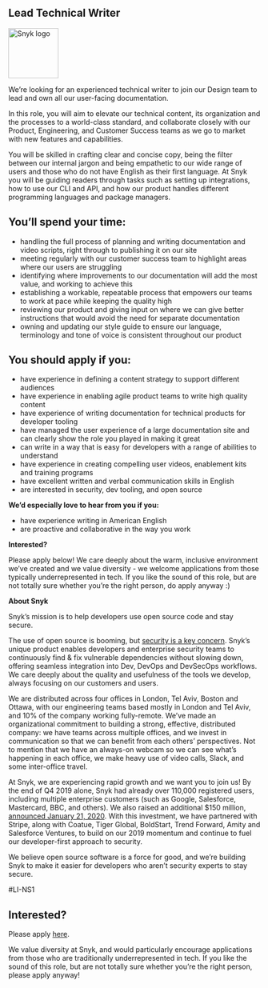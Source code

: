 Lead Technical Writer
---

<img src="https://res.cloudinary.com/snyk/image/upload/v1537345894/press-kit/brand/logo-black.png" width="100" alt="Snyk logo" />

<p><span style="font-weight: 400;">We’re looking for an experienced technical writer to join our Design team to lead and own all our user-facing documentation.&nbsp;</span></p>
<p><span style="font-weight: 400;">In this role, you will aim to elevate our technical content, its organization and the processes to a world-class standard, and collaborate closely with our Product, Engineering, and Customer Success teams as we go to market with new features and capabilities.</span></p>
<p><span style="font-weight: 400;">You will be skilled in crafting clear and concise copy, being the filter between our internal jargon and being empathetic to our wide range of users and those who do not have English as their first language. At Snyk you will be guiding readers through tasks such as setting up integrations, how to use our CLI and API, and how our product handles different programming languages and package managers.</span></p>
<h2><strong>You’ll spend your time:</strong></h2>
<ul>
<li style="font-weight: 400;"><span style="font-weight: 400;">handling the full process of planning and writing documentation and video scripts, right through to publishing it on our site</span></li>
<li style="font-weight: 400;"><span style="font-weight: 400;">meeting regularly with our customer success team to highlight areas where our users are struggling</span></li>
<li style="font-weight: 400;"><span style="font-weight: 400;">identifying where improvements to our documentation will add the most value, and working to achieve this</span></li>
<li style="font-weight: 400;"><span style="font-weight: 400;">establishing a workable, repeatable process that empowers our teams to work at pace while keeping the quality high&nbsp;</span></li>
<li style="font-weight: 400;"><span style="font-weight: 400;">reviewing our product and giving input on where we can give better instructions that would avoid the need for separate documentation</span></li>
<li style="font-weight: 400;"><span style="font-weight: 400;">owning and updating our style guide to ensure our language, terminology and tone of voice is consistent throughout our product</span></li>
</ul>
<h2><strong>You should apply if you:</strong></h2>
<ul>
<li style="font-weight: 400;"><span style="font-weight: 400;">have experience in defining a content strategy to support different audiences&nbsp;</span></li>
<li style="font-weight: 400;"><span style="font-weight: 400;">have experience in enabling agile product teams to write high quality content</span></li>
<li style="font-weight: 400;"><span style="font-weight: 400;">have experience of writing documentation for technical products for developer tooling</span></li>
<li style="font-weight: 400;"><span style="font-weight: 400;">have managed the user experience of a large documentation site and can clearly show the role you played in making it great</span></li>
<li style="font-weight: 400;"><span style="font-weight: 400;">can write in a way that is easy for developers with a range of abilities to understand</span></li>
<li style="font-weight: 400;"><span style="font-weight: 400;">have experience in creating compelling user videos, enablement kits and training programs</span></li>
<li style="font-weight: 400;"><span style="font-weight: 400;">have excellent written and verbal communication skills in English</span></li>
<li style="font-weight: 400;"><span style="font-weight: 400;">are interested in security, dev tooling, and open source</span></li>
</ul>
<p><strong>We’d especially love to hear from you if you:</strong></p>
<ul>
<li style="font-weight: 400;"><span style="font-weight: 400;">have experience writing in American English</span></li>
<li style="font-weight: 400;"><span style="font-weight: 400;">are proactive and collaborative in the way you work</span></li>
</ul>
<p><strong>Interested?</strong></p>
<p><span style="font-weight: 400;">Please apply below! We care deeply about the warm, inclusive environment we’ve created and we value diversity - we welcome applications from those typically underrepresented in tech. If you like the sound of this role, but are not totally sure whether you’re the right person, do apply anyway :)</span></p>
<p><strong>About Snyk</strong></p>
<p><span style="font-weight: 400;">Snyk’s mission is to help developers use open source code and stay secure.&nbsp;</span></p>
<p><span style="font-weight: 400;">The use of open source is booming, but </span><a href="https://snyk.io/blog/devsecops-insights-2020/"><span style="font-weight: 400;">security is a key concern</span></a><span style="font-weight: 400;">. Snyk’s unique product enables developers and enterprise security teams to continuously find &amp; fix vulnerable dependencies without slowing down, offering seamless integration into Dev, DevOps and DevSecOps workflows. We care deeply about the quality and usefulness of the tools we develop, always focusing on our customers and users.&nbsp;</span></p>
<p><span style="font-weight: 400;">We are distributed across four offices in London, Tel Aviv, Boston and Ottawa, with our engineering teams based mostly in London and Tel Aviv, and 10% of the company working fully-remote. We’ve made an organizational commitment to building a strong, effective, distributed company: we have teams across multiple offices, and we invest in communication so that we can benefit from each others’ perspectives. Not to mention that we have an always-on webcam so we can see what’s happening in each office, we make heavy use of video calls, Slack, and some inter-office travel.</span></p>
<p><span style="font-weight: 400;">At Snyk, we are experiencing rapid growth and we want you to join us! By the end of Q4 2019 alone, Snyk had already over 110,000 registered users, including multiple enterprise customers (such as Google, Salesforce, Mastercard, BBC, and others). We also raised an additional $150 million, </span><a href="https://snyk.io/blog/snyk-closes-150m/"><span style="font-weight: 400;">announced January 21, 2020</span></a><span style="font-weight: 400;">. With this investment, we have partnered with Stripe, along with Coatue, Tiger Global, BoldStart, Trend Forward, Amity and Salesforce Ventures, to build on our 2019 momentum and continue to fuel our developer-first approach to security.&nbsp;</span></p>
<p><span style="font-weight: 400;">We believe open source software is a force for good, and we’re building Snyk to make it easier for developers who aren’t security experts to stay secure.</span></p>
<p><span style="font-weight: 400;">#LI-NS1</span></p>

Interested?
---

Please apply [here](https://boards.greenhouse.io/snyk/jobs/4289445002#app).

We value diversity at Snyk, and would particularly encourage applications from those who are traditionally underrepresented in tech.
If you like the sound of this role, but are not totally sure whether you’re the right person, please apply anyway!
